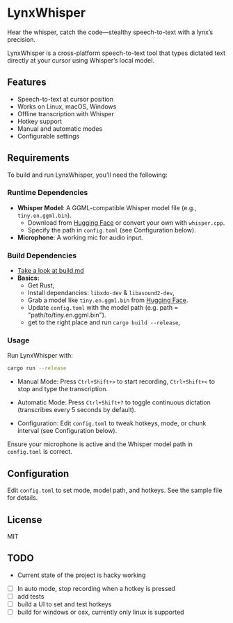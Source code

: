 # LynxWhisper
Hear the whisper, catch the code—stealthy speech-to-text with a lynx’s precision.

LynxWhisper is a cross-platform speech-to-text tool that types dictated text directly at your cursor using Whisper’s local model.

## Features
- Speech-to-text at cursor position
- Works on Linux, macOS, Windows
- Offline transcription with Whisper
- Hotkey support
- Manual and automatic modes
- Configurable settings

## Requirements

To build and run LynxWhisper, you’ll need the following:

### Runtime Dependencies
- **Whisper Model**: A GGML-compatible Whisper model file (e.g., `tiny.en.ggml.bin`).
  - Download from [Hugging Face](https://huggingface.co/ggerganov/whisper.cpp/tree/main) or convert your own with `whisper.cpp`.
  - Specify the path in `config.toml` (see Configuration below).
- **Microphone**: A working mic for audio input.

### Build Dependencies
- [Take a look at build.md](build.md)
- **Basics:** 
    - Get Rust, 
    - Install dependancies: `libxdo-dev` & `libasound2-dev`, 
    - Grab a model like `tiny.en.ggml.bin` from [Hugging Face](https://huggingface.co/ggerganov/whisper.cpp/tree/main).
    - Update `config.toml` with the model path (e.g. path = "path/to/tiny.en.ggml.bin").
    - get to the right place and run `cargo build --release`,

### Usage

Run LynxWhisper with:
```bash
cargo run --release
```
* Manual Mode: Press `Ctrl+Shift+>` to start recording, `Ctrl+Shift+<` to stop and type the transcription.

* Automatic Mode: Press `Ctrl+Shift+?` to toggle continuous dictation (transcribes every 5 seconds by default).

* Configuration: Edit `config.toml` to tweak hotkeys, mode, or chunk interval (see Configuration below).

Ensure your microphone is active and the Whisper model path in `config.toml` is correct.

## Configuration
Edit `config.toml` to set mode, model path, and hotkeys. See the sample file for details.

## License
MIT


## TODO
- Current state of the project is hacky working
- [ ] In auto mode, stop recording when a hotkey is pressed
- [ ] add tests
- [ ] build a UI to set and test hotkeys
- [ ] build for windows or osx, currently only linux is supported
